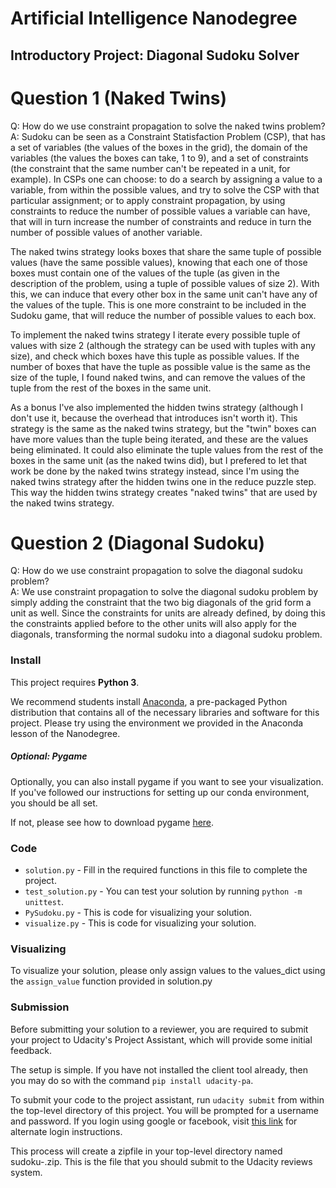 # Artificial Intelligence Nanodegree
## Introductory Project: Diagonal Sudoku Solver

# Question 1 (Naked Twins)
Q: How do we use constraint propagation to solve the naked twins problem?  
A: Sudoku can be seen as a Constraint Statisfaction Problem (CSP), that has a set of variables (the values of the boxes in the grid), the domain of the variables (the values the boxes can take, 1 to 9), and a set of constraints (the constraint that the same number can't be repeated in a unit, for example). In CSPs one can choose: to do a search by assigning a value to a variable, from within the possible values, and try to solve the CSP with that particular assignment; or to apply constraint propagation, by using constraints to reduce the number of possible values a variable can have, that will in turn increase the number of constraints and reduce in turn the number of possible values of another variable.

The naked twins strategy looks boxes that share the same tuple of possible values (have the same possible values), knowing that each one of those boxes must contain one of the values of the tuple (as given in the description of the problem, using a tuple of possible values of size 2). With this, we can induce that every other box in the same unit can't have any of the values of the tuple. This is one more constraint to be included in the Sudoku game, that will reduce the number of possible values to each box.

To implement the naked twins strategy I iterate every possible tuple of values with size  2 (although the strategy can be used with tuples with any size), and check which boxes have this tuple as possible values. If the number of boxes that have the tuple as possible value is the same as the size of the tuple, I found naked twins, and can remove the values of the tuple from the rest of the boxes in the same unit.

As a bonus I've also implemented the hidden twins strategy (although I don't use it, because the overhead that introduces isn't worth it). This strategy is the same as the naked twins strategy, but the "twin" boxes can have more values than the tuple being iterated, and these are the values being eliminated. It could also eliminate the tuple values from the rest of the boxes in the same unit (as the naked twins did), but I prefered to let that work be done by the naked twins strategy instead, since I'm using the naked twins strategy after the hidden twins one in the reduce puzzle step. This way the hidden twins strategy creates "naked twins" that are used by the naked twins strategy.


# Question 2 (Diagonal Sudoku)
Q: How do we use constraint propagation to solve the diagonal sudoku problem?  
A: We use constraint propagation to solve the diagonal sudoku problem by simply adding the constraint that the two big diagonals of the grid form a unit as well. Since the constraints for units are already defined, by doing this the constraints applied before to the other units will also apply for the diagonals, transforming the normal sudoku into a diagonal sudoku problem.

### Install

This project requires **Python 3**.

We recommend students install [Anaconda](https://www.continuum.io/downloads), a pre-packaged Python distribution that contains all of the necessary libraries and software for this project. 
Please try using the environment we provided in the Anaconda lesson of the Nanodegree.

##### Optional: Pygame

Optionally, you can also install pygame if you want to see your visualization. If you've followed our instructions for setting up our conda environment, you should be all set.

If not, please see how to download pygame [here](http://www.pygame.org/download.shtml).

### Code

* `solution.py` - Fill in the required functions in this file to complete the project.
* `test_solution.py` - You can test your solution by running `python -m unittest`.
* `PySudoku.py` - This is code for visualizing your solution.
* `visualize.py` - This is code for visualizing your solution.

### Visualizing

To visualize your solution, please only assign values to the values_dict using the `assign_value` function provided in solution.py

### Submission
Before submitting your solution to a reviewer, you are required to submit your project to Udacity's Project Assistant, which will provide some initial feedback.  

The setup is simple.  If you have not installed the client tool already, then you may do so with the command `pip install udacity-pa`.  

To submit your code to the project assistant, run `udacity submit` from within the top-level directory of this project.  You will be prompted for a username and password.  If you login using google or facebook, visit [this link](https://project-assistant.udacity.com/auth_tokens/jwt_login) for alternate login instructions.

This process will create a zipfile in your top-level directory named sudoku-<id>.zip.  This is the file that you should submit to the Udacity reviews system.

